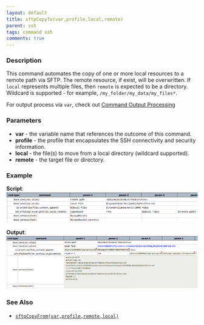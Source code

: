 ```yaml
---
layout: default
title: sftpCopyTo(var,profile,local,remote)
parent: ssh
tags: command ssh
comments: true
---
```



### Description
This command automates the copy of one or more local resources to a remote path via SFTP. The remote resource, 
if exist, will be overwritten. If `local` represents multiple files, then `remote` is expected to be a directory. 
Wildcard is supported - for example, `/my_folder/my_data/my_files*`.

For output process via `var`, check out [Command Output Processing](index#command-output-processing)


### Parameters
- **var** - the variable name that references the outcome of this command.
- **profile** - the profile that encapsulates the SSH connectivity and security information.
- **local** - the file(s) to move from a local directory (wildcard supported).
- **remote** - the target file or directory.


### Example
**Script**:<br/>
![](image/sftpCopyTo_01.png)

**Output**:<br/>
![](image/sftpCopyTo_02.png)


### See Also
- [`sftpCopyFrom(var,profile,remote,local)`](sftpCopyFrom(var,profile,remote,local))
